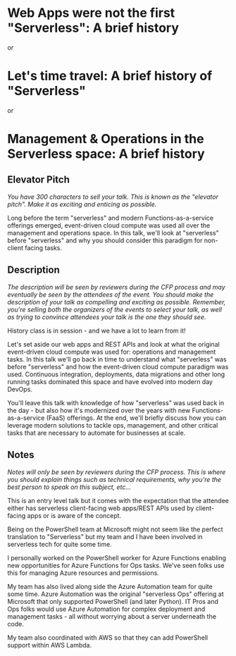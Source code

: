 # Web Apps were not the first "Serverless": A brief history

or

# Let's time travel: A brief history of "Serverless"

or

# Management & Operations in the Serverless space: A brief history

## Elevator Pitch

*You have 300 characters to sell your talk. This is known as the "elevator pitch". Make it as exciting and enticing as possible.*

Long before the term
"serverless"
and modern Functions-as-a-service offerings emerged,
event-driven cloud compute was used all over the management and operations space.
In this talk,
we'll look at
"serverless"
before
"serverless"
and why you should consider this paradigm for non-client facing tasks.

## Description

*The description will be seen by reviewers during the CFP process and may eventually be seen by the attendees of the event. You should make the description of your talk as compelling and exciting as possible. Remember, you're selling both the organizers of the events to select your talk, as well as trying to convince attendees your talk is the one they should see.*

History class is in session -
and we have a lot to learn from it!

Let's set aside our web apps and REST APIs and look at what the original event-driven cloud compute was used for:
operations and management tasks.
In this talk we'll go back in time to understand what
"serverless"
was before
"serverless"
and how the event-driven cloud compute paradigm was used.
Continuous integration,
deployments,
data migrations and other long running tasks dominated this space and have evolved into modern day DevOps.

You'll leave this talk with knowledge of how
"serverless"
was used back in the day -
but also how it's modernized over the years with new Functions-as-a-service
(FaaS)
offerings.
At the end,
we'll briefly discuss how you can leverage modern solutions to tackle ops,
management,
and other critical tasks that are necessary to automate for businesses at scale.

## Notes

*Notes will only be seen by reviewers during the CFP process. This is where you should explain things such as technical requirements, why you're the best person to speak on this subject, etc...*

This is an entry level talk but it comes with the expectation that the attendee either has serverless client-facing web apps/REST APIs used by client-facing apps or is aware of the concept.

Being on the PowerShell team at Microsoft might not seem like the perfect translation to
"Serverless"
but my team and I have been involved in serverless tech for quite some time.

I personally worked on the PowerShell worker for Azure Functions enabling new opportunities for Azure Functions for Ops tasks.
We've seen folks use this for managing Azure resources and permissions.

My team has also lived along side the Azure Automation team for quite some time.
Azure Automation was the original
"serverless Ops"
offering at Microsoft that only supported PowerShell
(and later Python).
IT Pros and Ops folks would use Azure Automation for complex deployment and management tasks -
all without worrying about a server underneath the code.

My team also coordinated with AWS so that they can add PowerShell support within AWS Lambda.
